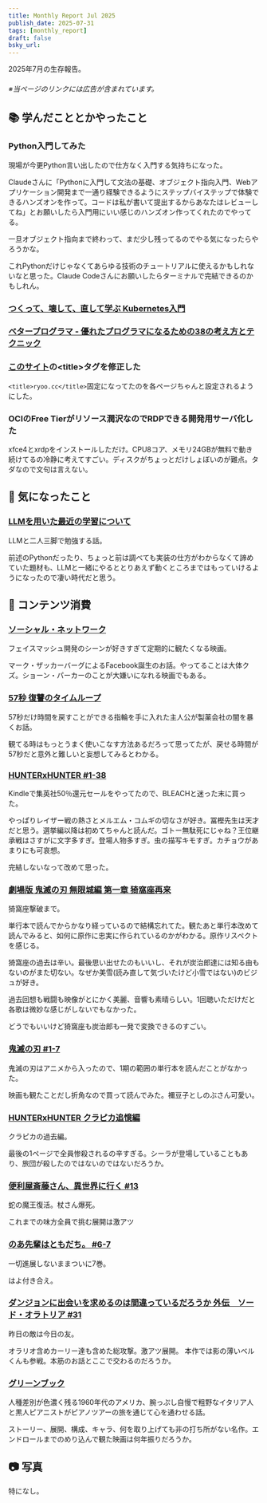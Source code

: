 ```yaml
---
title: Monthly Report Jul 2025
publish_date: 2025-07-31
tags: [monthly_report]
draft: false
bsky_url: 
---
```


2025年7月の生存報告。

###### ※当ページのリンクには広告が含まれています。

## 📚 学んだこととかやったこと

### Python入門してみた

現場が今更Python言い出したので仕方なく入門する気持ちになった。

Claudeさんに「Pythonに入門して文法の基礎、オブジェクト指向入門、Webアプリケーション開発まで一通り経験できるようにステップバイステップで体験できるハンズオンを作って。コードは私が書いて提出するからあなたはレビューしてね」とお願いしたら入門用にいい感じのハンズオン作ってくれたのでやってる。

一旦オブジェクト指向まで終わって、まだ少し残ってるのでやる気になったらやろうかな。

これPythonだけじゃなくてあらゆる技術のチュートリアルに使えるかもしれないなと思った。Claude Codeさんにお願いしたらターミナルで完結できるのかもしれん。

### [つくって、壊して、直して学ぶ Kubernetes入門](https://amzn.to/4c22Caf)

### [ベタープログラマ - 優れたプログラマになるための38の考え方とテクニック](https://amzn.to/4cShCI6)

### [このサイト](https://ryoo.cc)の\<title\>タグを修正した

`<title>ryoo.cc</title>`固定になってたのを各ページちゃんと設定されるようにした。

### OCIのFree Tierがリソース潤沢なのでRDPできる開発用サーバ化した

xfce4とxrdpをインストールしただけ。CPU8コア、メモリ24GBが無料で動き続けてるの冷静に考えてすごい。ディスクがちょっとだけしょぼいのが難点。タダなので文句は言えない。

## 🧐 気になったこと 

### [LLMを用いた最近の学習について](https://zenn.dev/razokulover/articles/b6efec15ea1823)

LLMと二人三脚で勉強する話。

前述のPythonだったり、ちょっと前は調べても実装の仕方がわからなくて諦めていた題材も、LLMと一緒にやるととりあえず動くところまではもっていけるようになったので凄い時代だと思う。

## 👾 コンテンツ消費

### [ソーシャル・ネットワーク](https://filmarks.com/movies/19235)

フェイスマッシュ開発のシーンが好きすぎて定期的に観たくなる映画。

マーク・ザッカーバーグによるFacebook誕生のお話。やってることは大体クズ。ショーン・パーカーのことが大嫌いになれる映画でもある。

### [57秒 復讐のタイムループ](https://filmarks.com/movies/111613)

57秒だけ時間を戻すことができる指輪を手に入れた主人公が製薬会社の闇を暴くお話。

観てる時はもっとうまく使いこなす方法あるだろって思ってたが、戻せる時間が57秒だと意外と難しいと妄想してみるとわかる。

### [HUNTERxHUNTER #1-38](https://amzn.to/451F2aE)

Kindleで集英社50％還元セールをやってたので、BLEACHと迷った末に買った。

やっぱりレイザー戦の熱さとメルエム・コムギの切なさが好き。冨樫先生は天才だと思う。選挙編以降は初めてちゃんと読んだ。ゴトー無駄死にじゃね？王位継承戦はさすがに文字多すぎ。登場人物多すぎ。虫の描写キモすぎ。カチョウがあまりにも可哀想。

完結しないなって改めて思った。

### [劇場版 鬼滅の刃 無限城編 第一章 猗窩座再来](https://filmarks.com/movies/117403)

猗窩座撃破まで。

単行本で読んでからかなり経っているので結構忘れてた。観たあと単行本改めて読んでみると、如何に原作に忠実に作られているのかがわかる。原作リスペクトを感じる。

猗窩座の過去は辛い。最後思い出せたのもいいし、それが炭治郎達には知る由もないのがまた切ない。なぜか美雪(読み直して気づいたけど小雪ではない)のビジュが好き。

過去回想も戦闘も映像がとにかく美麗、音響も素晴らしい。1回聴いただけだと各歌は微妙な感じがしないでもなかった。

どうでもいいけど猗窩座も炭治郎も一発で変換できるのすごい。

### [鬼滅の刃 #1-7](https://amzn.to/4mfFTLU)

鬼滅の刃はアニメから入ったので、1期の範囲の単行本を読んだことがなかった。

映画も観たことだし折角なので買って読んでみた。禰󠄀豆子としのぶさん可愛い。

### [HUNTERxHUNTER クラピカ追憶編](https://amzn.to/4lNtSNG)

クラピカの過去編。

最後の1ページで全員惨殺されるの辛すぎる。シーラが登場していることもあり、旅団が殺したのではないのではないだろうか。

### [便利屋斎藤さん、異世界に行く #13](https://amzn.to/46v3jYW)

蛇の魔王復活。杖さん爆死。

これまでの味方全員で挑む展開は激アツ

### [のあ先輩はともだち。 #6-7](https://amzn.to/3IGy3fR)

一切進展しないままついに7巻。

はよ付き合え。

### [ダンジョンに出会いを求めるのは間違っているだろうか 外伝　ソード・オラトリア #31](https://amzn.to/4ffkKiI)

昨日の敵は今日の友。

オラリオ含めカーリー達も含めた総攻撃。激アツ展開。 本作では影の薄いベルくんも参戦。本筋のお話とここで交わるのだろうか。

### [グリーンブック](https://filmarks.com/movies/80582)

人種差別が色濃く残る1960年代のアメリカ、腕っぷし自慢で粗野なイタリア人と黒人ピアニストがピアノツアーの旅を通じて心を通わせる話。

ストーリー、展開、構成、キャラ、何を取り上げても非の打ち所がない名作。エンドロールまでのめり込んで観た映画は何年振りだろうか。

## 📷 写真

特になし。
